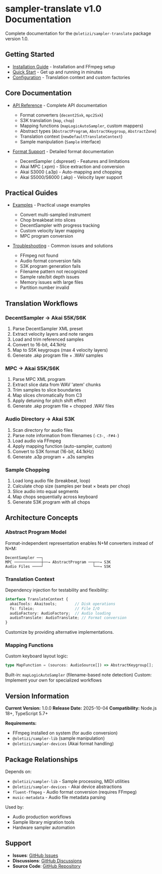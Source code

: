 # sampler-translate v1.0 Documentation

Complete documentation for the `@oletizi/sampler-translate` package version 1.0.

## Getting Started

- [Installation Guide](./installation.md) - Installation and FFmpeg setup
- [Quick Start](./quick-start.md) - Get up and running in minutes
- [Configuration](./configuration.md) - Translation context and custom factories

## Core Documentation

- [API Reference](./api-reference.md) - Complete API documentation
  - Format converters (`decent2Sxk`, `mpc2Sxk`)
  - S3K translation (`map`, `chop`)
  - Mapping functions (`mapLogicAutoSampler`, custom mappers)
  - Abstract types (`AbstractProgram`, `AbstractKeygroup`, `AbstractZone`)
  - Translation context (`newDefaultTranslateContext`)
  - Sample manipulation (`Sample` interface)

- [Format Support](./format-support.md) - Detailed format documentation
  - DecentSampler (.dspreset) - Features and limitations
  - Akai MPC (.xpm) - Slice extraction and conversion
  - Akai S3000 (.a3p) - Auto-mapping and chopping
  - Akai S5000/S6000 (.akp) - Velocity layer support

## Practical Guides

- [Examples](./examples.md) - Practical usage examples
  - Convert multi-sampled instrument
  - Chop breakbeat into slices
  - DecentSampler with progress tracking
  - Custom velocity layer mapping
  - MPC program conversion

- [Troubleshooting](./troubleshooting.md) - Common issues and solutions
  - FFmpeg not found
  - Audio format conversion fails
  - S3K program generation fails
  - Filename pattern not recognized
  - Sample rate/bit depth issues
  - Memory issues with large files
  - Partition number invalid

## Translation Workflows

### DecentSampler → Akai S5K/S6K

1. Parse DecentSampler XML preset
2. Extract velocity layers and note ranges
3. Load and trim referenced samples
4. Convert to 16-bit, 44.1kHz
5. Map to S5K keygroups (max 4 velocity layers)
6. Generate .akp program file + .WAV samples

### MPC → Akai S5K/S6K

1. Parse MPC XML program
2. Extract slice data from WAV 'atem' chunks
3. Trim samples to slice boundaries
4. Map slices chromatically from C3
5. Apply detuning for pitch shift effect
6. Generate .akp program file + chopped .WAV files

### Audio Directory → Akai S3K

1. Scan directory for audio files
2. Parse note information from filenames (`-C3-`, `-F#4-`)
3. Load audio via FFmpeg
4. Apply mapping function (auto-sampler, custom)
5. Convert to S3K format (16-bit, 44.1kHz)
6. Generate .a3p program + .a3s samples

### Sample Chopping

1. Load long audio file (breakbeat, loop)
2. Calculate chop size (samples per beat × beats per chop)
3. Slice audio into equal segments
4. Map chops sequentially across keyboard
5. Generate S3K program with all chops

## Architecture Concepts

### Abstract Program Model

Format-independent representation enables N+M converters instead of N×M:

```
DecentSampler ──┐
MPC ────────────┼──→ AbstractProgram ──┬──→ S3K
Audio Files ────┘                      └──→ S5K
```

### Translation Context

Dependency injection for testability and flexibility:

```typescript
interface TranslateContext {
  akaiTools: Akaitools;        // Disk operations
  fs: fileio;                  // File I/O
  audioFactory: AudioFactory;  // Audio loading
  audioTranslate: AudioTranslate; // Format conversion
}
```

Customize by providing alternative implementations.

### Mapping Functions

Custom keyboard layout logic:

```typescript
type MapFunction = (sources: AudioSource[]) => AbstractKeygroup[];
```

Built-in: `mapLogicAutoSampler` (filename-based note detection)
Custom: Implement your own for specialized workflows

## Version Information

**Current Version:** 1.0.0
**Release Date:** 2025-10-04
**Compatibility:** Node.js 18+, TypeScript 5.7+

**Requirements:**
- FFmpeg installed on system (for audio conversion)
- `@oletizi/sampler-lib` (sample manipulation)
- `@oletizi/sampler-devices` (Akai format handling)

## Package Relationships

Depends on:
- `@oletizi/sampler-lib` - Sample processing, MIDI utilities
- `@oletizi/sampler-devices` - Akai device abstractions
- `fluent-ffmpeg` - Audio format conversion (requires FFmpeg)
- `music-metadata` - Audio file metadata parsing

Used by:
- Audio production workflows
- Sample library migration tools
- Hardware sampler automation

## Support

- **Issues**: [GitHub Issues](https://github.com/yourusername/audio-tools/issues)
- **Discussions**: [GitHub Discussions](https://github.com/yourusername/audio-tools/discussions)
- **Source Code**: [GitHub Repository](https://github.com/yourusername/audio-tools/tree/main/sampler-translate)
